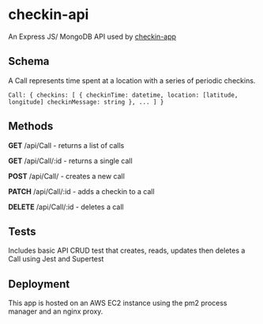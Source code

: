 # checkin-api
An Express JS/ MongoDB API used by [checkin-app](https://github.com/shussel/checkin-app)

## Schema
A Call represents time spent at a location with a series of periodic checkins.

`Call: {
  checkins: [
    {
      checkinTime: datetime,
      location: [latitude, longitude]
      checkinMessage: string
    },
    ...
  ]
}`

## Methods

**GET** /api/Call - returns a list of calls

**GET** /api/Call/:id - returns a single call

**POST** /api/Call/ - creates a new call

**PATCH** /api/Call/:id - adds a checkin to a call

**DELETE** /api/Call/:id - deletes a call

## Tests

Includes basic API CRUD test that creates, reads, updates then deletes a Call using Jest and Supertest

## Deployment

This app is hosted on an AWS EC2 instance using the pm2 process manager and an nginx proxy.





